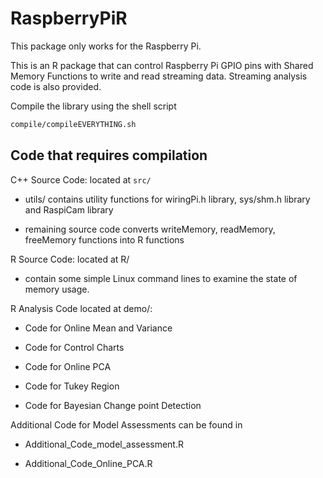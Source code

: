 # RaspberryPiR

This package only works for the Raspberry Pi.

This is an R package that can control Raspberry Pi GPIO pins with Shared
Memory Functions to write and read streaming data. Streaming analysis
code is also provided.

Compile the library using the shell script

``` bash
compile/compileEVERYTHING.sh
```

## Code that requires compilation

C++ Source Code: located at `src/`

-   utils/ contains utility functions for wiringPi.h library, sys/shm.h
    library and RaspiCam library

-   remaining source code converts writeMemory, readMemory, freeMemory
    functions into R functions

R Source Code: located at R/

-   contain some simple Linux command lines to examine the state of
    memory usage.

R Analysis Code located at demo/:

-   Code for Online Mean and Variance

-   Code for Control Charts

-   Code for Online PCA

-   Code for Tukey Region

-   Code for Bayesian Change point Detection

Additional Code for Model Assessments can be found in

-   Additional_Code_model_assessment.R

-   Additional_Code_Online_PCA.R
